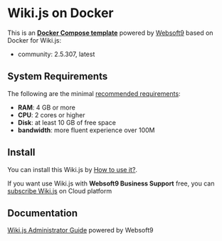 # Wiki.js on Docker  

This is an **[Docker Compose template](https://github.com/Websoft9/docker-library)** powered by [Websoft9](https://www.websoft9.com) based on Docker for Wiki.js:


 - community:  2.5.307, latest


## System Requirements

The following are the minimal [recommended requirements](https://js.wiki):

* **RAM**: 4 GB or more
* **CPU**: 2 cores or higher
* **Disk**: at least 10 GB of free space
* **bandwidth**: more fluent experience over 100M  

## Install

You can install this Wiki.js by [How to use it?](https://github.com/Websoft9/docker-library#how-to-use-it).   

If you want use Wiki.js with **Websoft9 Business Support** free, you can [subscribe Wiki.js](https://www.websoft9.com/apps) on Cloud platform

## Documentation

[Wiki.js Administrator Guide](https://support.websoft9.com/docs/wikijs) powered by Websoft9